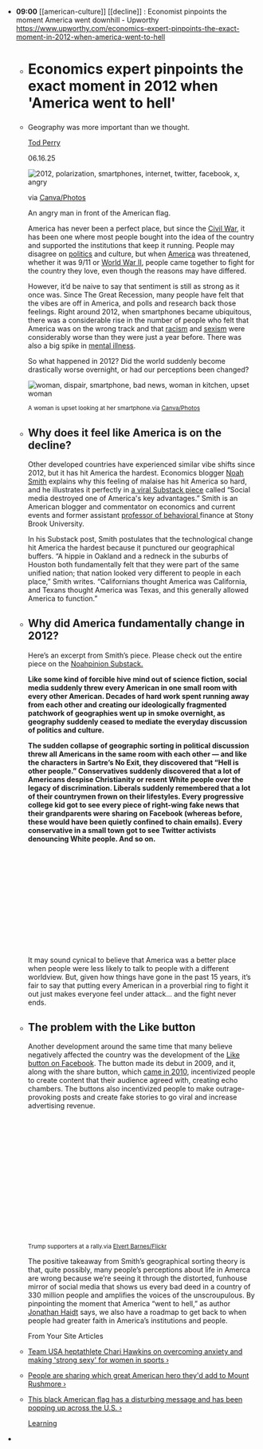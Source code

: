 - **09:00** [[american-culture]] [[decline]] : Economist pinpoints the moment America went downhill - Upworthy https://www.upworthy.com/economics-expert-pinpoints-the-exact-moment-in-2012-when-america-went-to-hell
	- # Economics expert pinpoints the exact moment in 2012 when 'America went to hell'
	- ### 
	  
	  Geography was more important than we thought.
	  
	  [Tod Perry](https://www.upworthy.com/u/tod-perry)
	  
	  06.16.25
	  
	  ![2012, polarization, smartphones, internet, twitter, facebook, x, angry](https://assets.rebelmouse.io/eyJhbGciOiJIUzI1NiIsInR5cCI6IkpXVCJ9.eyJpbWFnZSI6Imh0dHBzOi8vYXNzZXRzLnJibC5tcy82MTAwOTMzOS9vcmlnaW4ucG5nIiwiZXhwaXJlc19hdCI6MTc3NTIxNDM5MH0.IOggutqqhIM_I-fBQMjVP-7iCjxLiTE-m2XNvevM4uM/img.png?width=1200&height=800&quality=85&coordinates=0%2C5%2C0%2C6)
	  
	  via [Canva/Photos](https://www.canva.com/photos/)
	  
	  An angry man in front of the American flag.
	  
	  America has never been a perfect place, but since the [Civil War](https://www.upworthy.com/last-living-civil-war-veteran-spouse-died), it has been one where most people bought into the idea of the country and supported the institutions that keep it running. People may disagree on [politics](https://www.upworthy.com/americans-with-angry-offensive-political-signs-and-flags-are-more-likely-to-be-psychopaths) and culture, but when [America](https://www.upworthy.com/america-the-beautiful-here-are-15-places-in-the-u-s-that-people-say-are-the-prettiest) was threatened, whether it was 9/11 or [World War II](https://www.upworthy.com/a-visualization-of-world-war-ii-like-youve-never-seen-before-2), people came together to fight for the country they love, even though the reasons may have differed.
	  
	  However, it’d be naive to say that sentiment is still as strong as it once was. Since The Great Recession, many people have felt that the vibes are off in America, and polls and research back those feelings. Right around 2012, when smartphones became ubiquitous, there was a considerable rise in the number of people who felt that America was on the wrong track and that [racism](https://news.gallup.com/poll/352457/ratings-black-white-relations-new-low.aspx) and [sexism](https://x.com/zachg932/status/1680082514566684672?s=46) were considerably worse than they were just a year before. There was also a big spike in [mental illness](https://www.upworthy.com/its-getting-harder-to-deny-the-damage-that-social-media-is-doing-to-teenage-girls).
	  
	  So what happened in 2012? Did the world suddenly become drastically worse overnight, or had our perceptions been changed?
	  
	  ![woman, dispair, smartphone, bad news, woman in kitchen, upset woman](https://assets.rebelmouse.io/eyJhbGciOiJIUzI1NiIsInR5cCI6IkpXVCJ9.eyJpbWFnZSI6Imh0dHBzOi8vYXNzZXRzLnJibC5tcy82MTAwOTM2Ni9vcmlnaW4ucG5nIiwiZXhwaXJlc19hdCI6MTgwNDg1NjkxNn0.2hjroKYqnuPAHRRvhOO8Msfx-5IJV4cN-yttJFxZC7I/img.png?width=679&quality=85)
	  
	  <small class="image-media media-caption" placeholder="Add Photo Caption...">A woman is upset looking at her smartphone.</small><small class="image-media media-photo-credit" placeholder="Add Photo Credit...">via <a href="https://www.canva.com/photos/" rel="noopener noreferrer" target="_blank" class="rm-stats-tracked">Canva/Photos</a></small>
	- ## Why does it feel like America is on the decline?
	  
	  Other developed countries have experienced similar vibe shifts since 2012, but it has hit America the hardest. Economics blogger [<u>Noah Smith</u>](https://reason.com/podcast/2025/05/15/noah-smith-i-owe-libertarians-an-apology/) explains why this feeling of malaise has hit America so hard, and he illustrates it perfectly in [<u>a viral Substack piece</u>](https://www.noahpinion.blog/p/social-media-destroyed-one-of-americas) called “Social media destroyed one of America's key advantages.” Smith is an American blogger and commentator on economics and current events and former assistant [<u>professor of behavioral </u>](https://www.focus-economics.com/blog/top-economics-influencers-to-follow/) finance at Stony Brook University.
	  
	  In his Substack post, Smith postulates that the technological change hit America the hardest because it punctured our geographical buffers. “A hippie in Oakland and a redneck in the suburbs of Houston both fundamentally felt that they were part of the same unified nation; that nation looked very different to people in each place,” Smith writes. “Californians thought America was California, and Texans thought America was Texas, and this generally allowed America to function.”
	- ## Why did America fundamentally change in 2012?
	  
	  Here’s an excerpt from Smith’s piece. Please check out the entire piece on the [<u>Noahpinion Substack.</u>](https://www.noahpinion.blog/p/social-media-destroyed-one-of-americas)
	  
	  __Like some kind of forcible hive mind out of science fiction, social media suddenly threw every American in one small room with every other American. Decades of hard work spent running away from each other and creating our ideologically fragmented patchwork of geographies went up in smoke overnight, as geography suddenly ceased to mediate the everyday discussion of politics and culture.__
	  
	  __The sudden collapse of geographic sorting in political discussion threw all Americans in the same room with each other — and like the characters in Sartre’s No Exit, they discovered that “Hell is other people.” Conservatives suddenly discovered that a lot of Americans despise Christianity or resent White people over the legacy of discrimination. Liberals suddenly remembered that a lot of their countrymen frown on their lifestyles. Every progressive college kid got to see every piece of right-wing fake news that their grandparents were sharing on Facebook (whereas before, these would have been quietly confined to chain emails). Every conservative in a small town got to see Twitter activists denouncing White people. And so on.__
	  
	  ![protests, american protest, protest sign, demonstration, mass gathering](data:image/svg+xml,%3Csvg%20xmlns='http://www.w3.org/2000/svg'%20viewBox='0%200%20863%20374'%3E%3C/svg%3E)
	  
	  It may sound cynical to believe that America was a better place when people were less likely to talk to people with a different worldview. But, given how things have gone in the past 15 years, it’s fair to say that putting every American in a proverbial ring to fight it out just makes everyone feel under attack... and the fight never ends.
	- ## The problem with the Like button
	  
	  Another development around the same time that many believe negatively affected the country was the development of the [Like button on Facebook](https://www.makeuseof.com/how-like-share-buttons-ruined-social-media/). The button made its debut in 2009, and it, along with the share button, which [came in 2010](https://www.designboom.com/technology/facebook-introduces-new-like-and-share-buttons-11-07-2013/), incentivized people to create content that their audience agreed with, creating echo chambers. The buttons also incentivized people to make outrage-provoking posts and create fake stories to go viral and increase advertising revenue.
	  
	  ![maga, trump supporters, trump flags, trump rally, american flags](data:image/svg+xml,%3Csvg%20xmlns='http://www.w3.org/2000/svg'%20viewBox='0%200%20804%20421'%3E%3C/svg%3E)
	  
	  <small class="image-media media-caption" placeholder="Add Photo Caption...">Trump supporters at a rally.</small><small class="image-media media-photo-credit" placeholder="Add Photo Credit...">via <a href="https://www.flickr.com/photos/perspective/50803598386/in/photolist-2kpkHQ7-2k6FrX3-2kBHeCM-2kpmejn-2kpmQnD-2kj2o1f-2kpi6Qh-2kpmiuH-2keAsWg-2kez9oB-2kpkHyq-2kpkHWE-2kez9gT-2kj39bj-2kph5fk-2k6DC9e-2k6EyYR-KnRXkq-2kpnV6u-2kpi1fj-2k6ET2u-2k6Aa76-2kpi17Z-2k6Fs3P-2k6ESWu-2k7nAH1-2kpkUgs-2k6FYSv-2k7iAQC-2keEgTu-2kpnV7X-2kpi1pn-2mVKzhA-2kpmW17-2kpmVyf-2kphoMf-2kpj5kw-2k7ebH8-2kpgT6r-2kj2MHv-2kj26J2-2kj3a5y-2k7eXmb-2k6QSUf-2k6Aac1-2kj5PrC-2k6BqaW-2kBLBqB-2kj2QCd-2k6Ezii" target="_blank" class="rm-stats-tracked">Elvert Barnes/Flickr</a></small>
	  
	  The positive takeaway from Smith’s geographical sorting theory is that, quite possibly, many people’s perceptions about life in Amerca are wrong because we’re seeing it through the distorted, funhouse mirror of social media that shows us every bad deed in a country of 330 million people and amplifies the voices of the unscroupulous. By pinpointing the moment that America “went to hell,” as author [Jonathan Haidt](https://x.com/JonHaidt/status/1933498299551469910) says, we also have a roadmap to get back to when people had greater faith in America’s institutions and people.
	  
	  From Your Site Articles
	- [Team USA heptathlete Chari Hawkins on overcoming anxiety and making 'strong sexy' for women in sports ›](https://www.upworthy.com/chari-hawkins-olympics-2020)
	- [People are sharing which great American hero they'd add to Mount Rushmore ›](https://www.upworthy.com/mount-rushmore-additions-ex1)
	- [This black American flag has a disturbing message and has been popping up across the U.S. ›](https://www.upworthy.com/if-your-neighbor-is-flying-a-black-american-flag-from-their-home-you-should-be-a-little-concerned)
	  
	  [Learning](https://www.upworthy.com/education/learning/)
-
